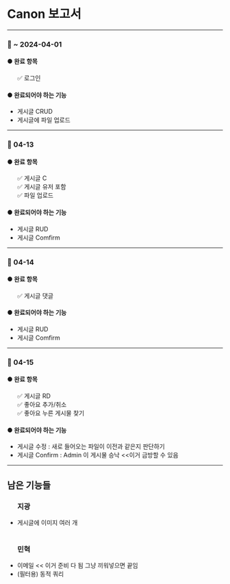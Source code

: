 <!DOCTYPE html>
<html>
<head>


<h1>Canon 보고서</h1>


<hr>
<h3>📌 ~ 2024-04-01</h3>

<h4>● 완료 항목</h4>
<ul>
  ✅ 로그인 
</ul>

<h4>● 완료되어야 하는 기능</h4>
<ul>
  <li> 게시글 CRUD </li>
  <li> 게시글에 파일 업로드 </li>
</ul>


<hr>
<h3>📌 04-13 </h3>

<h4>● 완료 항목</h4>
<ul>
  ✅ 게시글 C <br>
  ✅ 게시글 유저 포함 <br>
  ✅ 파일 업로드 
</ul>

<h4>● 완료되어야 하는 기능</h4>
<ul>
  <li> 게시글 RUD </li>
  <li> 게시글 Comfirm </li>

</ul>


<hr>
<h3>📌 04-14 </h3>

<h4>● 완료 항목</h4>
<ul>
  ✅ 게시글 댓글 <br>
  
</ul>

<h4>● 완료되어야 하는 기능</h4>
<ul>
  <li> 게시글 RUD </li>
  <li> 게시글 Comfirm </li>

</ul>

<hr>

<h3>📌 04-15 </h3>

<h4>● 완료 항목</h4>
<ul>
  ✅ 게시글 RD <br>
  ✅ 좋아요 추가/취소 <br>
  ✅ 좋아요 누른 게시물 찾기 <br>

</ul>

<h4>● 완료되어야 하는 기능</h4>
<ul>
  <li> 게시글 수정 : 새로 들어오는 파일이 이전과 같은지 판단하기 </li>
  <li> 게시글 Confirm : Admin 이 게시물 승낙 <<이거 금방할 수 있음 </li>

</ul>

<hr>

<h2> 남은 기능들 </h2>

<ul>
  <h3> 지광</h3>
  <li> 게시글에 이미지 여러 개  </li>

<br>
  <h3>민혁</h3>
  <li> 이메일 << 이거 준비 다 됨 그냥 끼워넣으면 끝임 </li>
  <li> (필터용) 동적 쿼리 </li>

  
</ul>



</body>
</html>
